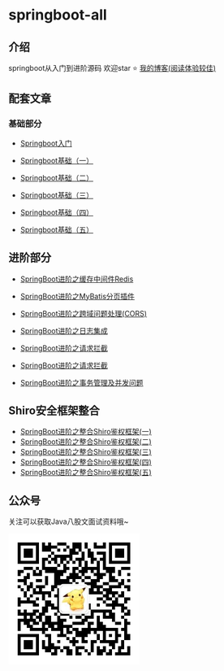 # springboot-all

## 介绍

springboot从入门到进阶源码 欢迎star ⭐️  [我的博客(阅读体验较佳)](https://www.qiuchenglei.top)

## 配套文章

### 基础部分

- [Springboot入门](https://mp.weixin.qq.com/s/FFgVhS5p6GdgTXlCsbgY6g)

- [Springboot基础（一）](https://mp.weixin.qq.com/s/5RYdxejXz8n6rVTopPVWzw)

- [Springboot基础（二）](https://mp.weixin.qq.com/s/EBOntbc5YLWGin56cSE9Cg)

- [Springboot基础（三）](https://mp.weixin.qq.com/s/GmA1Q4oftlaMq4LVcu8tEA)

- [Springboot基础（四）](https://mp.weixin.qq.com/s/NADDy2WpaHkb17ypsSu9SA)

- [Springboot基础（五）](https://mp.weixin.qq.com/s/dfcPjDzbi57aDWyNZCehJw)

## 进阶部分

- [SpringBoot进阶之缓存中间件Redis](https://mp.weixin.qq.com/s/ElCAiPiDmwBJXO_T7zE8_A)

- [SpringBoot进阶之MyBatis分页插件](https://mp.weixin.qq.com/s/6OSmftWHa7anfWtClHNG_w)

- [SpringBoot进阶之跨域问题处理(CORS)](https://mp.weixin.qq.com/s/xWCqEEdEkj1NaragcQOh4g)

- [SpringBoot进阶之日志集成](https://mp.weixin.qq.com/s/d4lNPFxXo3PlL7zMpDd5LQ)

- [SpringBoot进阶之请求拦截](https://mp.weixin.qq.com/s/JtFTVIguXkCjFLqvFw2Y-w)

- [SpringBoot进阶之请求拦截](https://mp.weixin.qq.com/s/JtFTVIguXkCjFLqvFw2Y-w)

- [SpringBoot进阶之事务管理及并发问题](https://mp.weixin.qq.com/s/5Lj5Ui42BMfyK1EP7NqQbA)


## Shiro安全框架整合

- [SpringBoot进阶之整合Shiro鉴权框架(一)](https://mp.weixin.qq.com/s/WNM0iYcUDEBYo22JBwcCmw)
- [SpringBoot进阶之整合Shiro鉴权框架(二)](https://mp.weixin.qq.com/s/p2kM9ObkhMhsTlPYjvB1lQ)
- [SpringBoot进阶之整合Shiro鉴权框架(三)](https://mp.weixin.qq.com/s/SYOtFsdzZWksu-uJ81yk3w)
- [SpringBoot进阶之整合Shiro鉴权框架(四)](https://mp.weixin.qq.com/s/9BVYhX_Gp8MbIjMz8_iHbg)
- [SpringBoot进阶之整合Shiro鉴权框架(五)](https://mp.weixin.qq.com/s/GNPLxCZtvmfS1GxFmWhOCw)

## 公众号

关注可以获取Java八股文面试资料哦~

![](./wx.jpg)
